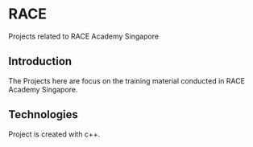 # RACE
Projects related to RACE Academy Singapore

## Introduction
The Projects here are focus on the training material conducted in RACE Academy Singapore.

## Technologies
Project is created with c++.

